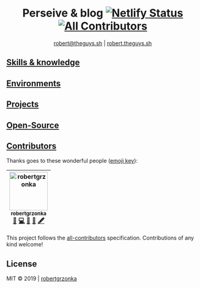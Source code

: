 <div align="center" justify="justify">

# Perseive & blog [![Netlify Status](https://api.netlify.com/api/v1/badges/fef9581c-f70c-4af9-952d-40a631e0c577/deploy-status)](https://app.netlify.com/sites/robertgrzonka/deploys) [![All Contributors](https://img.shields.io/badge/all_contributors-1-orange.svg?style=flat-square)](#contributors)

[robert@theguys.sh](mailto:robert@theguys.sh) | [robert.theguys.sh]

</div>

## [Skills & knowledge](skills.md)

## [Environments](environments.md)

## [Projects](projects.md)

## [Open-Source](open.md)

## [Contributors](CONTRIBUTING.md)

Thanks goes to these wonderful people ([emoji key](https://allcontributors.org/docs/en/emoji-key)):

<!-- ALL-CONTRIBUTORS-LIST:START - Do not remove or modify this section -->
<!-- prettier-ignore -->
| [<img src="https://avatars0.githubusercontent.com/u/35585466?v=4" width="100px;" alt="robertgrzonka"/><br /><sub><b>robertgrzonka</b></sub>](https://robert.theguys.sh)<br />[🎨](#design-robertgrzonka "Design") [💻](https://github.com/robertgrzonka/robertgrzonka/commits?author=robertgrzonka "Code") [📝](#blog-robertgrzonka "Blogposts") [💼](#business-robertgrzonka "Business development") [🖋](#content-robertgrzonka "Content") |
| :---: |
<!-- ALL-CONTRIBUTORS-LIST:END -->

This project follows the [all-contributors](https://github.com/all-contributors/all-contributors) specification. Contributions of any kind welcome!

## License
MIT © 2019 | [robertgrzonka](mailto:robert@theguys.sh)


[robert.theguys.sh]: https://robert.theguys.sh
